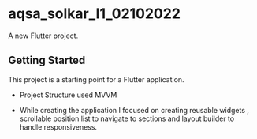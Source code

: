 # aqsa_solkar_l1_02102022

A new Flutter project.

## Getting Started

This project is a starting point for a Flutter application.

- Project Structure used MVVM

- While creating the application I focused on creating reusable widgets , scrollable position list to navigate to sections
  and layout builder to handle responsiveness.

